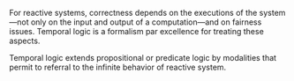 For reactive systems, correctness depends on the executions of the system—not only on the input and output of a computation—and on fairness issues. Temporal logic is a formalism par excellence for treating these aspects.

Temporal logic extends propositional or predicate logic by modalities that permit to referral to the infinite behavior of reactive system.
